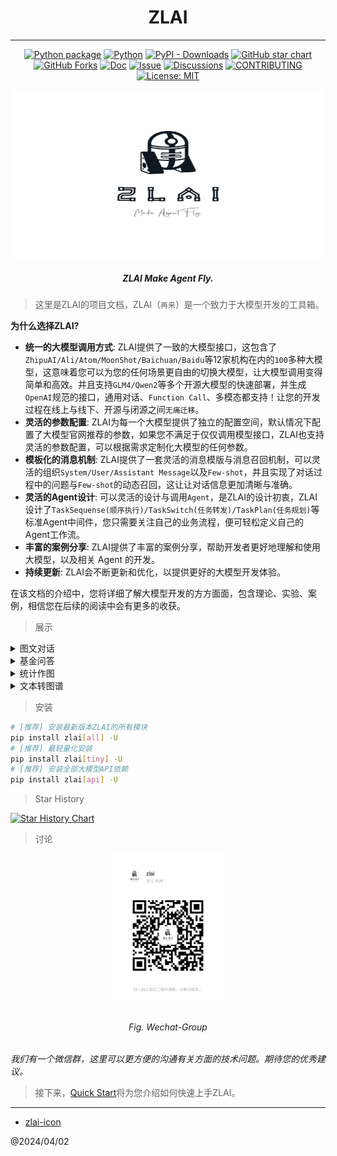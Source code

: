 <div align="center">

# ZLAI

----

[![Python package](https://img.shields.io/pypi/v/zlai)](https://pypi.org/project/zlai/)
[![Python](https://img.shields.io/pypi/pyversions/zlai.svg)](https://pypi.python.org/pypi/zlai/)
[![PyPI - Downloads](https://img.shields.io/pypi/dm/zlai)](https://pypi.org/project/zlai/)
[![GitHub star chart](https://img.shields.io/github/stars/zlai-llm/zlai?style=flat-square)](https://star-history.com/#zlai-llm/zlai)
[![GitHub Forks](https://img.shields.io/github/forks/zlai-llm/zlai.svg)](https://star-history.com/#zlai-llm/zlai)
[![Doc](https://img.shields.io/badge/Doc-online-green)](https://zlai-llm.github.io/zlai-doc/)
[![Issue](https://img.shields.io/github/issues/zlai-llm/zlai)](https://github.com/zlai-llm/zlai/issues/new/choose)
[![Discussions](https://img.shields.io/github/discussions/zlai-llm/zlai)](https://github.com/zlai-llm/zlai/issues/new/choose)
[![CONTRIBUTING](https://img.shields.io/badge/Contributing-8A2BE2)](https://github.com/zlai-llm/zlai/blob/main/CONTRIBUTING.md)
[![License: MIT](https://img.shields.io/github/license/zlai-llm/zlai)](https://github.com/zlai-llm/zlai/blob/main/LICENSE)

<center>
<img src="./img/zlai-icon/07.svg" width="100%" height="270px">
<h5>ZLAI Make Agent Fly.</h5>
</center>

</div>

> 这里是ZLAI的项目文档，ZLAI（`再来`）是一个致力于大模型开发的工具箱。

**为什么选择ZLAI?**

- **统一的大模型调用方式**: ZLAI提供了一致的大模型接口，这包含了`ZhipuAI/Ali/Atom/MoonShot/Baichuan/Baidu`等12家机构在内的`100`多种大模型，这意味着您可以为您的任何场景更自由的切换大模型，让大模型调用变得简单和高效。并且支持`GLM4/Qwen2`等多个开源大模型的快速部署，并生成`OpenAI`规范的接口，通用对话、`Function Call`、多模态都支持！让您的开发过程在线上与线下、开源与闭源之间`无痛迁移`。
- **灵活的参数配置**: ZLAI为每一个大模型提供了独立的配置空间，默认情况下配置了大模型官网推荐的参数，如果您不满足于仅仅调用模型接口，ZLAI也支持灵活的参数配置，可以根据需求定制化大模型的任何参数。
- **模板化的消息机制**: ZLAI提供了一套灵活的消息模版与消息召回机制，可以灵活的组织`System/User/Assistant Message`以及`Few-shot`，并且实现了对话过程中的问题与`Few-shot`的动态召回，这让让对话信息更加清晰与准确。
- **灵活的Agent设计**: 可以灵活的设计与调用`Agent`，是ZLAI的设计初衷，ZLAI设计了`TaskSequense(顺序执行)/TaskSwitch(任务转发)/TaskPlan(任务规划)`等标准Agent中间件，您只需要关注自己的业务流程，便可轻松定义自己的Agent工作流。
- **丰富的案例分享**: ZLAI提供了丰富的案例分享，帮助开发者更好地理解和使用大模型，以及相关 Agent 的开发。
- **持续更新**: ZLAI会不断更新和优化，以提供更好的大模型开发体验。

在该文档的介绍中，您将详细了解大模型开发的方方面面，包含理论、实验、案例，相信您在后续的阅读中会有更多的收获。

> 展示

<details>
    <summary>图文对话</summary>
        <center><img src="./img/agent/agent_chat_1.png" width="680px"></center>
        <center><img src="./img/agent/agent_chat_2.png" width="680px"></center>
        <center><img src="./img/agent/agent_chat_3.png" width="680px"></center>
        <center><img src="./img/agent/agent_chat_4.png" width="680px"></center>
</details>
<details>
    <summary>基金问答</summary>
        <center><img src="./img/agent/agent_fund_1.png" width="680px"></center>
        <center><img src="./img/agent/agent_fund_2.png" width="680px"></center>
        <center><img src="./img/agent/agent_fund_3.png" width="680px"></center>
        <center><img src="./img/agent/agent_fund_4.png" width="680px"></center>
        <center><img src="./img/agent/agent_fund_5.png" width="680px"></center>
        <center><img src="./img/agent/agent_fund_6.png" width="680px"></center>
        <center><img src="./img/agent/agent_fund_7.png" width="680px"></center>
</details>
<details>
    <summary>统计作图</summary>
        <center><img src="./img/agent/agent_chart_1.png" width="680px"></center>
        <center><img src="./img/agent/agent_chart_2.png" width="680px"></center>
        <center><img src="./img/agent/agent_chart_3.png" width="680px"></center>
        <center><img src="./img/agent/agent_chart_4.png" width="680px"></center>
        <center><img src="./img/agent/agent_chart_5.png" width="680px"></center>
</details>
<details>
    <summary>文本转图谱</summary>
        <center><img src="./img/agent/text_graph_2.png" width="680px"></center>
        <center><img src="./img/agent/text_graph_1.png" width="680px"></center>
</details>

> 安装

```bash
# [推荐] 安装最新版本ZLAI的所有模块
pip install zlai[all] -U
# [推荐] 最轻量化安装
pip install zlai[tiny] -U
# [推荐] 安装全部大模型API依赖
pip install zlai[api] -U
```

> Star History

[![Star History Chart](https://api.star-history.com/svg?repos=zlai-llm/zlai&type=Date)](https://star-history.com/#zlai-llm/zlai&Date)

> 讨论

<div align="center">

<center>
<img src="./img/wechat.jpg" width="180px">
<h6>Fig. Wechat-Group</h6>
</center>

</div>

*我们有一个微信群，这里可以更方便的沟通有关方面的技术问题。期待您的优秀建议。*

> 接下来，[Quick Start](quick_start)将为您介绍如何快速上手ZLAI。

-----

- [zlai-icon](https://smashinglogo.com/en/)

@2024/04/02

